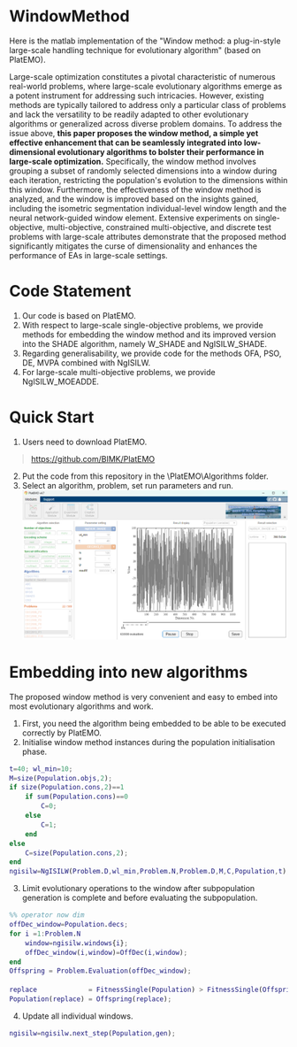 # WindowMethod
Here is the matlab implementation of the "Window method: a plug-in-style large-scale handling technique for evolutionary algorithm" (based on PlatEMO).

Large-scale optimization constitutes a pivotal characteristic of numerous real-world problems, where large-scale evolutionary algorithms emerge as a potent instrument for addressing such intricacies.
However, existing methods are typically tailored to address only a particular class of problems and lack the versatility to be readily adapted to other evolutionary algorithms or generalized across diverse problem domains.
To address the issue above, **this paper proposes the window method, a simple yet effective enhancement that can be seamlessly integrated into low-dimensional evolutionary algorithms to bolster their performance in large-scale optimization.** Specifically, the window method involves grouping a subset of randomly selected dimensions into a window during each iteration, restricting the population's evolution to the dimensions within this window. 
Furthermore, the effectiveness of the window method is analyzed, and the window is improved based on the insights gained, including the isometric segmentation individual-level window length and the neural network-guided window element. Extensive experiments on single-objective, multi-objective, constrained multi-objective, and discrete test problems with large-scale attributes demonstrate that the proposed method significantly mitigates the curse of dimensionality and enhances the performance of EAs in large-scale settings.

# Code Statement
1. Our code is based on PlatEMO.
2. With respect to large-scale single-objective problems, we provide methods for embedding the window method and its improved version into the SHADE algorithm, namely W_SHADE and NgISILW_SHADE.
3. Regarding generalisability, we provide code for the methods OFA, PSO, DE, MVPA combined with NgISILW.
4. For large-scale multi-objective problems, we provide NgISILW_MOEADDE.

# Quick Start
1. Users need to download PlatEMO.
> https://github.com/BIMK/PlatEMO
2. Put the code from this repository in the \PlatEMO\Algorithms folder.
3. Select an algorithm, problem, set run parameters and run.
![alt text](image.png)

# Embedding into new algorithms
The proposed window method is very convenient and easy to embed into most evolutionary algorithms and work.
1. First, you need the algorithm being embedded to be able to be executed correctly by PlatEMO.
2. Initialise window method instances during the population initialisation phase.
``` matlab
t=40; wl_min=10;
M=size(Population.objs,2);
if size(Population.cons,2)==1
    if sum(Population.cons)==0
        C=0;
    else
        C=1;
    end
else
    C=size(Population.cons,2);
end
ngisilw=NgISILW(Problem.D,wl_min,Problem.N,Problem.D,M,C,Population,t);
```
3. Limit evolutionary operations to the window after subpopulation generation is complete and before evaluating the subpopulation.
``` matlab
%% operator now dim
offDec_window=Population.decs;
for i =1:Problem.N
    window=ngisilw.windows{i};
    offDec_window(i,window)=OffDec(i,window);
end
Offspring = Problem.Evaluation(offDec_window);

replace             = FitnessSingle(Population) > FitnessSingle(Offspring);
Population(replace) = Offspring(replace);
```
4. Update all individual windows.
``` matlab
ngisilw=ngisilw.next_step(Population,gen);
```
